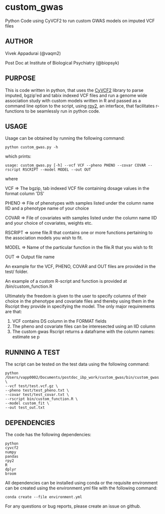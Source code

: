 # custom_gwas
Python Code using CyVCF2 to run custom GWAS models on imputed VCF files

## AUTHOR

Vivek Appadurai (@vaqm2) 

Post Doc at Institute of Biological Psychiatry (@biopsyk)
## PURPOSE

This is code written in python, that uses the [CyVCF2](https://brentp.github.io/cyvcf2/) library to parse imputed, bgzip'ed and tabix indexed VCF files and run a genome wide association study with custom models written in R and passed as a command line option to the script, using [rpy2](https://rpy2.github.io/doc/v3.4.x/html/index.html), an interface, that facilitates r-functions to be seamlessly run in python code.

## USAGE

Usage can be obtained by running the following command:

    python custom_gwas.py -h

which prints:

    usage: custom_gwas.py [-h] --vcf VCF --pheno PHENO --covar COVAR --rscript RSCRIPT --model MODEL --out OUT

where

VCF => The bgzip, tab indexed VCF file containing dosage values in the format column 'DS'

PHENO => File of phenotypes with samples listed under the column name IID and a phenotype name of your choice

COVAR => File of covariates with samples listed under the column name IID and your choice of covariates, weights etc.

RSCRIPT => some file.R that contains one or more functions pertaining to the association models you wish to fit.

MODEL => Name of the particular function in the file.R that you wish to fit

OUT => Output file name

An example for the VCF, PHENO, COVAR and OUT files are provided in the test/ folder.

An example of a custom R-script and function is provided at /bin/custom_function.R

Ultimately the freedom is given to the user to specify columns of their choice in the phenotype and covariate files and thereby using them in the Rscript they provide in specifying the model. The only major requirements are that:

1. VCF contains DS column in the FORMAT fields
2. The pheno and covariate files can be interesected using an IID column
3. The custom gwas Rscript returns a dataframe with the column names:
    estimate
    se
    p

## RUNNING A TEST

The script can be tested on the test data using the following command:

    python /Users/vapp0002/Documents/postdoc_ibp_work/custom_gwas/bin/custom_gwas.py \
    --vcf test/test.vcf.gz \
    --pheno test/test_pheno.txt \
    --covar test/test_covar.txt \
    --rscript bin/custom_function.R \ 
    --model custom_fit \
    --out test_out.txt

## DEPENDENCIES

The code has the following dependencies:

    python
    cyvcf2
    numpy
    pandas
    rpy2
    R
    dplyr
    broom

All dependencies can be installed using conda or the requisite environment can be created using the environment.yml file with the following command:

    conda create --file environment.yml

For any questions or bug reports, please create an issue on github.